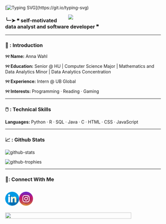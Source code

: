 [![Typing SVG](https://readme-typing-svg.demolab.com?font=Fira+Code&size=39&pause=1000&color=60B86D&width=435&lines=h+e+l+l+o+~)](https://git.io/typing-svg)

<img align="right" width="300" src="https://media1.tenor.com/m/gEW-d8SxRCwAAAAC/ghibli.gif">

### ╰┈➤ ❝ self-motivated data analyst and software developer ❞

---
### 👋 : Introduction

**୨୧ Name:** Anna Wahl  

**୨୧ Education:** Senior @ HU | Computer Science Major | Mathematics and Data Analytics Minor | Data Analytics Concentration

**୨୧ Experience:** Intern @ UB Global

**୨୧ Interests:** Programming · Reading · Gaming  

---

### 🖱️ : Technical Skills  
**Languages:** Python · R · SQL · Java · C · HTML · CSS · JavaScript  

---

### 📈 : Github Stats

![github-stats](https://stats.hyo.dev/api/github-stats-advanced?login=awahl2)

![github-trophies](https://stats.hyo.dev/api/github-trophies?login=awahl2)

---

### 🤝: Connect With Me
[<img align="left" width="45" src="https://github.com/awahl2/awahl2/blob/main/icons/linkedin.png">](https://www.linkedin.com/in/wahlanna/)
[<img align="left" width="45" src="https://github.com/awahl2/awahl2/blob/main/icons/instagram.png">](https://www.instagram.com/annas.codespace/)
<br></br>
---

<img align="center" width="90%" height="10%" src="https://media.tenor.com/TvNPe66QQhIAAAAi/heart-gif-divider.gif">
